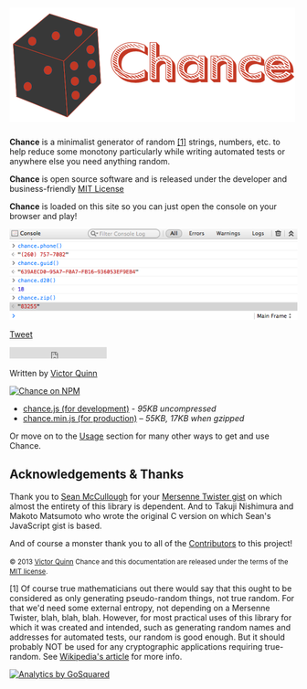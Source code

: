 # ![Chance](./logo.png)

**Chance** is a minimalist generator of random <a href="#true-random">[1]</a>
strings, numbers, etc. to help reduce some monotony particularly while writing
automated tests or anywhere else you need anything random.

**Chance** is open source software and is released under the developer and
business-friendly [MIT License](http://en.wikipedia.org/wiki/MIT_License)

**Chance** is loaded on this site so you can just open the console on your
browser and play!

![Chance Web Inspector](./inspector.png)

<a class="twitter-share-button"
    href="https://twitter.com/share"
    data-size="large"
    data-text="Chance - Utility library to generate random things for JavaScript"
    data-hashtags="chancejs,javascript"
    data-url="http://chancejs.com/"
    data-count="horizontal"
    data-via="victorquinn">
    Tweet
</a>

<iframe src="https://ghbtns.com/github-btn.html?user=chancejs&repo=chancejs&type=star&count=true" allowtransparency="true" frameborder="0" scrolling="0" width="170px" height="20px"></iframe>

Written by [Victor Quinn](https://www.victorquinn.com)

[![Chance on NPM](https://nodei.co/npm/chance.png?downloads=true)](https://nodei.co/npm/chance/)

<ul class=downloads>
    <li>
      <a href="chance.js" class="download" download="chance.js">chance.js (for development)</a>
      - <i>95KB uncompressed</i>
    </li>
    <li>
      <a href="chance.min.js" class="download">chance.min.js (for production)</a>
      – <i>55KB, 17KB when gzipped</i>
    </li>
  </ul>

Or move on to the [Usage](usage/bower.md) section for many other ways to get and use Chance.

## Acknowledgements & Thanks

Thank you to [Sean McCullough](https://github.com/banksean) for your [Mersenne Twister gist](https://gist.github.com/banksean/300494) on which almost the entirety of this library is dependent. And to Takuji Nishimura and Makoto Matsumoto who wrote the original C version on which Sean's JavaScript gist is based.

And of course a monster thank you to all of the [Contributors](https://github.com/chancejs/chancejs/graphs/contributors) to this project!

<small>© 2013 [Victor Quinn](https://www.victorquinn.com)
Chance and this documentation are released under the terms of the [MIT license](http://opensource.org/licenses/MIT).</small>

<a id="true-random">[1]</a> Of course true mathematicians out there would say that this ought to be considered as only generating pseudo-random things, not true random. For that we'd need some external entropy, not depending on a Mersenne Twister, blah, blah, blah. However, for most practical uses of this library for which it was created and intended, such as generating random names and addresses for automated tests, our random is good enough. But it should probably NOT be used for any cryptographic applications requiring true-random. See [Wikipedia's article](http://vq.io/12hBd84) for more info.

<a href="https://www.gosquared.com/analytics/?utm_campaign=badge"><img src="https://stats.gs/badge" alt="Analytics by GoSquared" /></a>